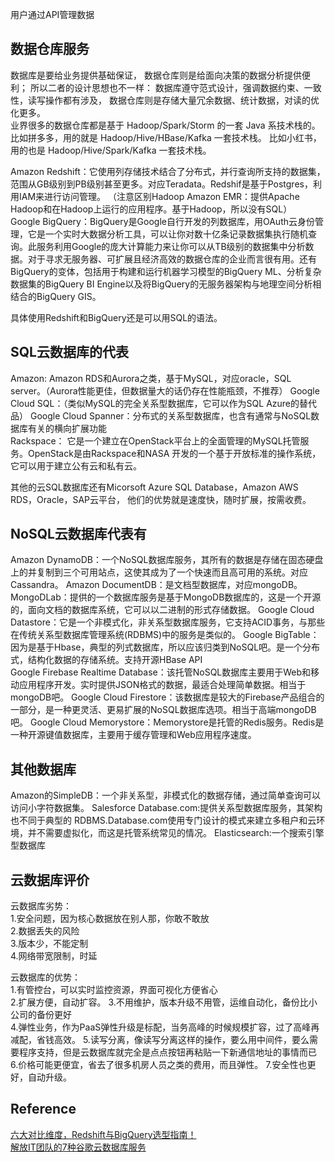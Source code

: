 用户通过API管理数据

## 数据仓库服务
数据库是要给业务提供基础保证， 数据仓库则是给面向决策的数据分析提供便利； 所以二者的设计思想也不一样： 数据库遵守范式设计，强调数据约束、一致性，读写操作都有涉及， 数据仓库则是存储大量冗余数据、统计数据，对读的优化更多。  
业界很多的数据仓库都是基于 Hadoop/Spark/Storm 的一套 Java 系技术栈的。 比如拼多多，用的就是 Hadoop/Hive/HBase/Kafka 一套技术栈。 比如小红书，用的也是 Hadoop/Hive/Spark/Kafka 一套技术栈。

Amazon Redshift：它使用列存储技术结合了分布式，并行查询所支持的数据集，范围从GB级别到PB级别甚至更多。对应Teradata。Redshif是基于Postgres，利用IAM来进行访问管理。
（注意区别Hadoop Amazon EMR：提供Apache Hadoop和在Hadoop上运行的应用程序。基于Hadoop，所以没有SQL）  
Google BigQuery：BigQuery是Google自行开发的列数据库，用OAuth云身份管理，它是一个实时大数据分析工具，可以让你对数十亿条记录数据集执行随机查询。此服务利用Google的庞大计算能力来让你可以从TB级别的数据集中分析数据。对于寻求无服务器、可扩展且经济高效的数据仓库的企业而言很有用。还有BigQuery的变体，包括用于构建和运行机器学习模型的BigQuery ML、分析复杂数据集的BigQuery BI Engine以及将BigQuery的无服务器架构与地理空间分析相结合的BigQuery GIS。

具体使用Redshift和BigQuery还是可以用SQL的语法。

## SQL云数据库的代表
Amazon: Amazon RDS和Aurora之类，基于MySQL，对应oracle，SQL server。（Aurora性能更佳，但数据量大的话仍存在性能瓶颈，不推荐）
Google Cloud SQL：（类似MySQL的完全关系型数据库，它可以作为SQL Azure的替代品）
Google Cloud Spanner：分布式的关系型数据库，也含有通常与NoSQL数据库有关的横向扩展功能  
Rackspace： 它是一个建立在OpenStack平台上的全面管理的MySQL托管服务。OpenStack是由Rackspace和NASA 开发的一个基于开放标准的操作系统，它可以用于建立公有云和私有云。

其他的云SQL数据库还有Micorsoft Azure SQL Database，Amazon AWS RDS，Oracle，SAP云平台，
他们的优势就是速度快，随时扩展，按需收费。

## NoSQL云数据库代表有
Amazon DynamoDB：一个NoSQL数据库服务，其所有的数据是存储在固态硬盘上的并复制到三个可用站点，这使其成为了一个快速而且高可用的系统。对应Cassandra。
Amazon DocumentDB：是文档型数据库，对应mongoDB。
MongoDLab：提供的一个数据库服务是基于MongoDB数据库的，这是一个开源的，面向文档的数据库系统，它可以以二进制的形式存储数据。
Google Cloud Datastore：它是一个非模式化，非关系型数据库服务，它支持ACID事务，与那些在传统关系型数据库管理系统(RDBMS)中的服务是类似的。
Google BigTable：因为是基于Hbase，典型的列式数据库，所以应该归类到NoSQL吧。是一个分布式，结构化数据的存储系统。支持开源HBase API  
Google Firebase Realtime Database：该托管NoSQL数据库主要用于Web和移动应用程序开发。实时提供JSON格式的数据，最适合处理简单数据。相当于mongoDB吧。
Google Cloud Firestore：该数据库是较大的Firebase产品组合的一部分，是一种更灵活、更易扩展的NoSQL数据库选项。相当于高端mongoDB吧。
Google Cloud Memorystore：Memorystore是托管的Redis服务。Redis是一种开源键值数据库，主要用于缓存管理和Web应用程序速度。

## 其他数据库
Amazon的SimpleDB：一个非关系型，非模式化的数据存储，通过简单查询可以访问小字符数据集。
Salesforce Database.com:提供关系型数据库服务，其架构也不同于典型的 RDBMS.Database.com使用专门设计的模式来建立多租户和云环境，并不需要虚拟化，而这是托管系统常见的情况。
Elasticsearch:一个搜索引擎型数据库  

## 云数据库评价
云数据库劣势：  
1.安全问题，因为核心数据放在别人那，你敢不敢放  
2.数据丢失的风险  
3.版本少，不能定制  
4.网络带宽限制，时延  

云数据库的优势：  
1.有管控台，可以实时监控资源，界面可视化方便省心  
2.扩展方便，自动扩容。 
3.不用维护，版本升级不用管，运维自动化，备份比小公司的备份更好  
4.弹性业务，作为PaaS弹性升级是标配，当务高峰的时候规模扩容，过了高峰再减配，省钱高效。 
5.读写分离，像读写分离这样的操作，要么用中间件，要么需要程序支持，但是云数据库就完全是点点按钮再粘贴一下新通信地址的事情而已  
6.价格可能更便宜，省去了很多机房人员之类的费用，而且弹性。 
7.安全性也更好，自动升级。 

## Reference
[六大对比维度，Redshift与BigQuery选型指南！](http://tech.it168.com/a2018/1214/5128/000005128390.shtml)  
[解放IT团队的7种谷歌云数据库服务](https://www.sohu.com/a/384716721_185201)  
